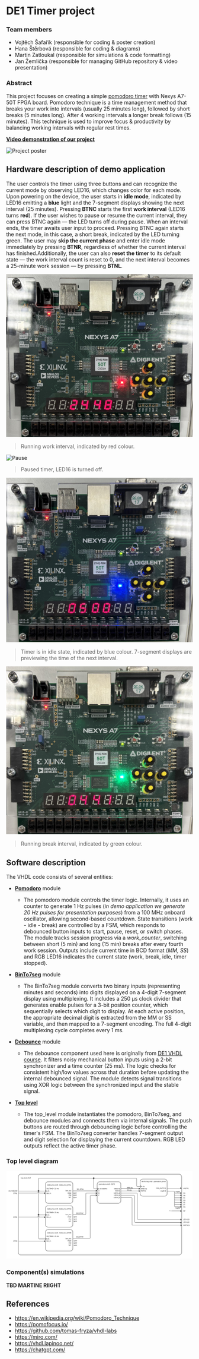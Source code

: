 # DE1 Timer project

### Team members

* Vojtěch Šafařík (responsible for coding & poster creation)
* Hana Štěrbová (responsible for coding & diagrams)
* Martin Zatloukal (responsible for simulations & code formatting)
* Jan Žemlička (responsible for managing GitHub repository & video presentation)

### Abstract
This project focuses on creating a simple [pomodoro timer](https://pomofocus.io/) with Nexys A7-50T FPGA board. Pomodoro technique is a time management method that breaks your work into intervals (usually 25 minutes long), followed by short breaks (5 minutes long). After 4 working intervals a longer break follows (15 minutes). This technique is used to improve focus & productivity by balancing working intervals with regular rest times.

[**Video demonstration of our project**](https://youtu.be/NcyMTQrKaDQ)

![Project poster](images/poster.png "A3 project poster")

## Hardware description of demo application

The user controls the timer using three buttons and can recognize the current mode by observing LED16, which changes color for each mode. Upon powering on the device, the user starts in **idle mode**, indicated by LED16 emitting a **blue** light and the 7-segment displays showing the next interval (25 minutes). Pressing **BTNC** starts the first **work interval** (LED16 turns **red**). If the user wishes to pause or resume the current interval, they can press BTNC again — the LED turns off during pause. When an interval ends, the timer awaits user input to proceed. Pressing BTNC again starts the next mode, in this case, a short break, indicated by the LED turning green. The user may **skip the current phase** and enter idle mode immediately by pressing **BTNR**, regardless of whether the current interval has finished.Additionally, the user can also **reset the timer** to its default state — the work interval count is reset to 0, and the next interval becomes a 25-minute work session — by pressing **BTNL**.

![Work interval](images/IMG_1053.jpg "Work interval")
> Running work interval, indicated by red colour.

![Pause](images/IMG_1054.jpg "Paused timer")
> Paused timer, LED16 is turned off.

![Idle state](images/IMG_1055.jpg "Idle state")
> Timer is in idle state, indicated by blue colour. 7-segment displays are previewing the time of the next interval.

![Break interval](images/IMG_1056.jpg "Break interval")
> Running break interval, indicated by green colour. 

## Software description

The VHDL code consists of several entities:

- [**Pomodoro**](Pomodoro-Project/Pomodoro-Project.srcs/sources_1/pomodoro.vhd) module
    - The pomodoro module controls the timer logic. Internally, it uses an counter to generate 1 Hz pulses (*in demo application we generate 20 Hz pulses for presentation purposes*) from a 100 MHz onboard oscillator, allowing second-based countdown. State transitions (work - idle - break) are controlled by a FSM, which responds to debounced button inputs to start, pause, reset, or switch phases. The module tracks session progress via a *work_counter*, switching between short (5 min) and long (15 min) breaks after every fourth work session. Outputs include current time in BCD format (*MM, SS*) and RGB LED16 indicates the current state (work, break, idle, timer stopped).

- [**BinTo7seg**](Pomodoro-Project/Pomodoro-Project.srcs/sources_1/7seg.vhd) module
    - The BinTo7seg module converts two binary inputs (representing minutes and seconds) into digits displayed on a 4-digit 7-segment display using multiplexing. It includes a 250 µs clock divider that generates enable pulses for a 3-bit position counter, which sequentially selects which digit to display. At each active position, the appropriate decimal digit is extracted from the MM or SS variable, and then mapped to a 7-segment encoding. The full 4-digit multiplexing cycle completes every 1 ms.

- [**Debounce**](Pomodoro-Project/Pomodoro-Project.srcs/sources_1/debounce.vhd) module
    - The debounce component used here is originally from [DE1 VHDL course](https://raw.githubusercontent.com/tomas-fryza/vhdl-labs/refs/heads/master/examples/_debounce/debounce.vhd). It filters noisy mechanical button inputs using a 2-bit synchronizer and a time counter (25 ms). The logic checks for consistent high/low values across that duration before updating the internal debounced signal. The module detects signal transitions using XOR logic between the synchronized input and the stable signal.

- [**Top level**](Pomodoro-Project/Pomodoro-Project.srcs/sources_1/top_level.vhd)
    - The top_level module instantiates the pomodoro, BinTo7seg, and debounce modules and connects them via internal signals. The push buttons are routed through debouncing logic before controlling the timer's FSM. The BinTo7seg converter handles 7-segment output and digit selection for displaying the current countdown. RGB LED outputs reflect the active timer phase.

### Top level diagram
![Toplevel diagram](images/diagram.jpg "Top level diagram")

### Component(s) simulations

**TBD MARTINE RIIGHT**

## References

- https://en.wikipedia.org/wiki/Pomodoro_Technique
- https://pomofocus.io/
- https://github.com/tomas-fryza/vhdl-labs
- https://miro.com/
- https://vhdl.lapinoo.net/
- https://chatgpt.com/